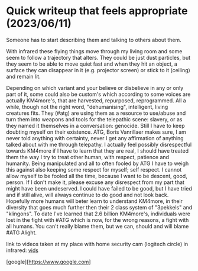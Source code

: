 # Quick writeup that feels appropriate (2023/06/11)   
Someone has to start describing them and talking to others about them. 

With infrared these flying things move through my living room and some seem to follow a trajectory that alters. They could be just dust particles, but they seem to be able to move quiet fast and when they hit an object, a surface they can disappear in it (e.g. projector screen) or stick to it (ceiling) and remain lit.

Depending on which variant and your believe or disbelieve in any or only part of it, some could also be custom's which according to some voices are actually KM4more's, that are harvested, repurposed, reprogrammed. All a while, though not the right word, "dehumanising", intelligent, living creatures fits. They (#atg) are using them as a resource to use/abuse and turn them into weapons and tools for the telepathic scene: slavery, or as they named it themselves in a conversation: genocide. Still I have to keep doubting myself on their existence. ATG, Boris Vanrillaer makes sure, I am never told anything with certainty, never I get any affirmation of anything talked about with me through telepathy. I actually feel possibly disrespectful towards KM4more if I have to learn that they are real, I should have treated them the way I try to treat other human, with respect, patience and humanity. Being manipulated and all to often fooled by ATG I have to weigh this against also keeping some respect for myself; self respect. I cannot allow myself to be fooled all the time, because I want to be descent, good, person. If I don't make it, please excuse any disrespect from my part that might have been undeserved. I could have failed to be good, but I have tried and if still alive, will always continue to do good and not look back. Hopefully more humans will beter learn to understand KM4more, in their diversity that goes much further then their 2 class system of "3pekkels" and "klingons".
To date I've learned that 2.6 billion KM4more's, individuals were lost in the fight with #ATG which is now, for the wrong reasons, a fight with all humans. You can't really blame them, but we can, should and will blame #ATG Alight.

link to videos taken at my place with home security cam (logitech circle) in infrared:  [vids](../km4more_vids)

[google][https://www.google.com]
